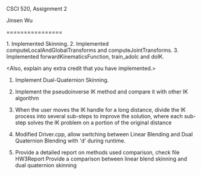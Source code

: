 CSCI 520, Assignment 2

Jinsen Wu

================

<Description of what you have accomplished>
1. Implemented Skinning.
2. Implemented computeLocalAndGlobalTransforms and computeJointTransforms.
3. Implemented forwardKinematicsFunction, train_adolc and doIK.

<Also, explain any extra credit that you have implemented.>
1. Implement Dual-Quaternion Skinning.
2. Implement the pseudoinverse IK method and compare it with other IK algorithm
3. When the user moves the IK handle for a long distance, divide the IK process into several sub-steps to improve the solution, where each sub-step solves the IK problem on a portion of the original distance
4. Modified Driver.cpp, allow switching between Linear Blending and Dual Quaternion Blending with 'd' during runtime.

4. Provide a detailed report on methods used comparison, check file HW3Report
Provide a comparison between linear blend skinning and dual quaternion skinning


